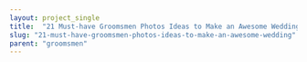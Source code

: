 ```yaml
---
layout: project_single
title:  "21 Must-have Groomsmen Photos Ideas to Make an Awesome Wedding"
slug: "21-must-have-groomsmen-photos-ideas-to-make-an-awesome-wedding"
parent: "groomsmen"
---
```

 